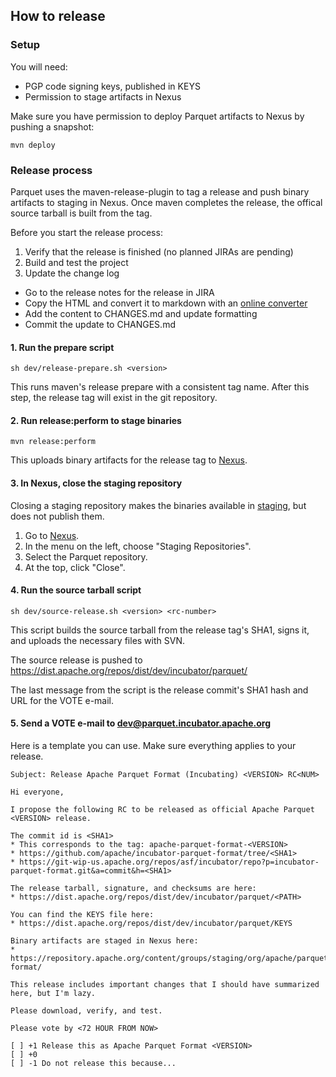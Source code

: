 
## How to release

### Setup

You will need:
* PGP code signing keys, published in KEYS
* Permission to stage artifacts in Nexus

Make sure you have permission to deploy Parquet artifacts to Nexus by pushing a snapshot:

```
mvn deploy
```

### Release process

Parquet uses the maven-release-plugin to tag a release and push binary artifacts to staging in Nexus. Once maven completes the release, the offical source tarball is built from the tag.

Before you start the release process:

1. Verify that the release is finished (no planned JIRAs are pending)
2. Build and test the project
3. Update the change log
  * Go to the release notes for the release in JIRA
  * Copy the HTML and convert it to markdown with an [online converter][html-to-md]
  * Add the content to CHANGES.md and update formatting
  * Commit the update to CHANGES.md

[html-to-md]: https://domchristie.github.io/to-markdown/

#### 1. Run the prepare script

```
sh dev/release-prepare.sh <version>
```

This runs maven's release prepare with a consistent tag name. After this step, the release tag will exist in the git repository.

#### 2. Run release:perform to stage binaries

```
mvn release:perform
```

This uploads binary artifacts for the release tag to [Nexus][nexus].

#### 3. In Nexus, close the staging repository

Closing a staging repository makes the binaries available in [staging][staging], but does not publish them.

1. Go to [Nexus][nexus].
2. In the menu on the left, choose "Staging Repositories".
3. Select the Parquet repository.
4. At the top, click "Close".

#### 4. Run the source tarball script

```
sh dev/source-release.sh <version> <rc-number>
```

This script builds the source tarball from the release tag's SHA1, signs it, and uploads the necessary files with SVN.

The source release is pushed to https://dist.apache.org/repos/dist/dev/incubator/parquet/

The last message from the script is the release commit's SHA1 hash and URL for the VOTE e-mail.

#### 5. Send a VOTE e-mail to dev@parquet.incubator.apache.org

Here is a template you can use. Make sure everything applies to your release.

```
Subject: Release Apache Parquet Format (Incubating) <VERSION> RC<NUM>
```
```
Hi everyone,

I propose the following RC to be released as official Apache Parquet <VERSION> release.

The commit id is <SHA1>
* This corresponds to the tag: apache-parquet-format-<VERSION>
* https://github.com/apache/incubator-parquet-format/tree/<SHA1>
* https://git-wip-us.apache.org/repos/asf/incubator/repo?p=incubator-parquet-format.git&a=commit&h=<SHA1>

The release tarball, signature, and checksums are here:
* https://dist.apache.org/repos/dist/dev/incubator/parquet/<PATH>

You can find the KEYS file here:
* https://dist.apache.org/repos/dist/dev/incubator/parquet/KEYS

Binary artifacts are staged in Nexus here:
* https://repository.apache.org/content/groups/staging/org/apache/parquet/parquet-format/

This release includes important changes that I should have summarized here, but I'm lazy.

Please download, verify, and test.

Please vote by <72 HOUR FROM NOW>

[ ] +1 Release this as Apache Parquet Format <VERSION>
[ ] +0
[ ] -1 Do not release this because...

```


[nexus]: https://repository.apache.org/
[staging]: https://repository.apache.org/content/groups/staging/org/apache/parquet/
